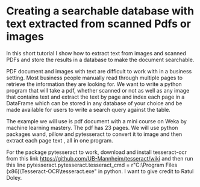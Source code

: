 # Creating a searchable database with text extracted from scanned Pdfs or images

In this short tutorial I show how to extract text from images and scanned PDFs and store the results in a database to make the document searchable.

PDF document and images with text are difficult to work with in a business setting. Most business people manually read through multiple pages to retrieve the information they are looking for.  We want to write a python program that will take a pdf, whether scanned or not as well as any image that contains text and extract the text by page and index each page in a DataFrame which can be stored in any database of your choice and be made available for users to write a search query against the table.

The example we will use is pdf document with a mini course  on Weka by machine learning mastery. The pdf has 23 pages. We will use python packages wand, pillow and pytesseract to convert it to image and then extract each page text , all in one program.

For the package pytesseract to work, download and install tesseract-ocr from this link https://github.com/UB-Mannheim/tesseract/wiki and then run this line pytesseract.pytesseract.tesseract_cmd = r"C:\Program Files (x86)\Tesseract-OCR\tesseract.exe" in python. I want to give credit to Ratul Doley.
